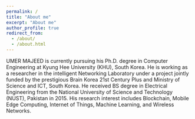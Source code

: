 ```yaml
---
permalink: /
title: "About me"
excerpt: "About me"
author_profile: true
redirect_from: 
  - /about/
  - /about.html
---
```


UMER MAJEED is currently pursuing his Ph.D. degree in Computer Engineering at Kyung Hee University (KHU), South Korea. He is working as a researcher in the intelligent Networking Laboratory under a project jointly funded by the prestigious Brain Korea 21st Century Plus and Ministry of Science and ICT, South Korea. He received BS degree in Electrical Engineering from the National University of Science and Technology (NUST), Pakistan in 2015. His research interest includes Blockchain, Mobile Edge Computing, Internet of Things, Machine Learning, and Wireless Networks.